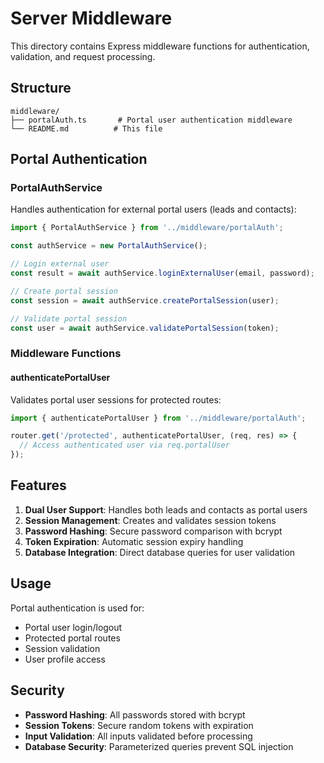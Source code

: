 # Server Middleware

This directory contains Express middleware functions for authentication, validation, and request processing.

## Structure

```
middleware/
├── portalAuth.ts       # Portal user authentication middleware
└── README.md          # This file
```

## Portal Authentication

### PortalAuthService
Handles authentication for external portal users (leads and contacts):

```typescript
import { PortalAuthService } from '../middleware/portalAuth';

const authService = new PortalAuthService();

// Login external user
const result = await authService.loginExternalUser(email, password);

// Create portal session
const session = await authService.createPortalSession(user);

// Validate portal session
const user = await authService.validatePortalSession(token);
```

### Middleware Functions

#### authenticatePortalUser
Validates portal user sessions for protected routes:

```typescript
import { authenticatePortalUser } from '../middleware/portalAuth';

router.get('/protected', authenticatePortalUser, (req, res) => {
  // Access authenticated user via req.portalUser
});
```

## Features

1. **Dual User Support**: Handles both leads and contacts as portal users
2. **Session Management**: Creates and validates session tokens
3. **Password Hashing**: Secure password comparison with bcrypt
4. **Token Expiration**: Automatic session expiry handling
5. **Database Integration**: Direct database queries for user validation

## Usage

Portal authentication is used for:
- Portal user login/logout
- Protected portal routes
- Session validation
- User profile access

## Security

- **Password Hashing**: All passwords stored with bcrypt
- **Session Tokens**: Secure random tokens with expiration
- **Input Validation**: All inputs validated before processing
- **Database Security**: Parameterized queries prevent SQL injection